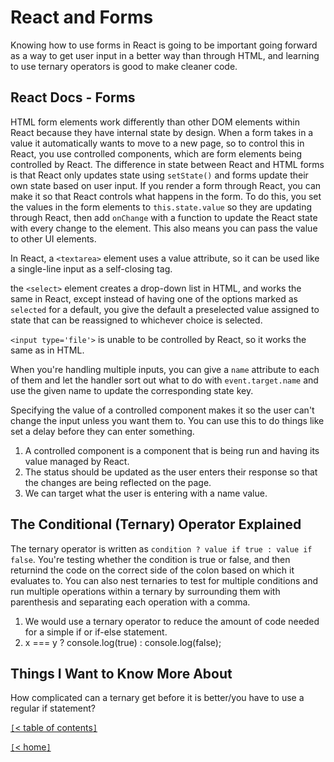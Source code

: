 # React and Forms

Knowing how to use forms in React is going to be important going forward as a way to get user input in a better way than through HTML, and learning to use ternary operators is good to make cleaner code.

<!-- https://reactjs.org/docs/forms.html -->
## React Docs - Forms

HTML form elements work differently than other DOM elements within React because they have internal state by design. When a form takes in a value it automatically wants to move to a new page, so to control this in React, you use controlled components, which are form elements being controlled by React. The difference in state between React and HTML forms is that React only updates state using `setState()` and forms update their own state based on user input. If you render a form through React, you can make it so that React controls what happens in the form. To do this, you set the values in the form elements to `this.state.value` so they are updating through React, then add `onChange` with a function to update the React state with every change to the element. This also means you can pass the value to other UI elements.

In React, a `<textarea>` element uses a value attribute, so it can be used like a single-line input as a self-closing tag.

the `<select>` element creates a drop-down list in HTML, and works the same in React, except instead of having one of the options marked as `selected` for a default, you give the default a preselected value assigned to state that can be reassigned to whichever choice is selected.

`<input type='file'>` is unable to be controlled by React, so it works the same as in HTML.

When you're handling multiple inputs, you can give a `name` attribute to each of them and let the handler sort out what to do with `event.target.name` and use the given name to update the corresponding state key.

Specifying the value of a controlled component makes it so the user can't change the input unless you want them to. You can use this to do things like set a delay before they can enter something.

1. A controlled component is a component that is being run and having its value managed by React.
2. The status should be updated as the user enters their response so that the changes are being reflected on the page.
3. We can target what the user is entering with a name value.

<!-- https://codeburst.io/javascript-the-conditional-ternary-operator-explained-cac7218beeff -->
## The Conditional (Ternary) Operator Explained

The ternary operator is written as `condition ? value if true : value if false`. You're testing whether the condition is true or false, and then returnind the code on the correct side of the colon based on which it evaluates to. You can also nest ternaries to test for multiple conditions and run multiple operations within a ternary by surrounding them with parenthesis and separating each operation with a comma.

1. We would use a ternary operator to reduce the amount of code needed for a simple if or if-else statement.
2. x === y ? console.log(true) : console.log(false);

## Things I Want to Know More About

How complicated can a ternary get before it is better/you have to use a regular if statement?

[`[`< table of contents`]`](code301.md)

[`[`< home`]`](README.md)
